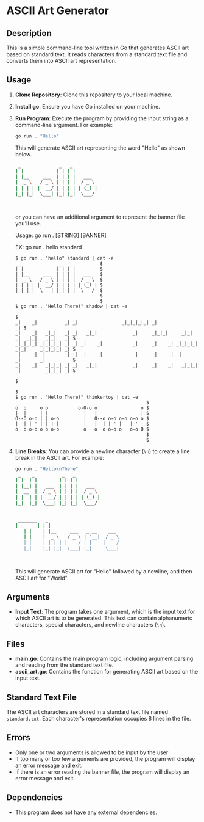 # ASCII Art Generator

## Description
This is a simple command-line tool written in Go that generates ASCII art based on standard text. It reads characters from a standard text file and converts them into ASCII art representation.

## Usage
1. **Clone Repository**: Clone this repository to your local machine.
2. **Install go**: Ensure you have Go installed on your machine.
3. **Run Program**: Execute the program by providing the input string as a command-line argument. For example:
    ```bash
    go run . "Hello"
    ```
    This will generate ASCII art representing the word "Hello" as shown below.
    ```bash
     _              _   _          
    | |            | | | |         
    | |__     ___  | | | |   ___   
    |  _ \   / _ \ | | | |  / _ \  
    | | | | |  __/ | | | | | (_) | 
    |_| |_|  \___| |_| |_|  \___/  
                                
                                                          
    ```                                
    or you can have an additional argument to represent the banner file you'll use.

    Usage: go run . [STRING] [BANNER]

    EX: go run . hello standard

    ```console
    $ go run . "hello" standard | cat -e
     _              _   _          $
    | |            | | | |         $
    | |__     ___  | | | |   ___   $
    |  _ \   / _ \ | | | |  / _ \  $
    | | | | |  __/ | | | | | (_) | $
    |_| |_|  \___| |_| |_|  \___/  $
                                   $
                                   $
    $ go run . "Hello There!" shadow | cat -e
                                                                                             $
    _|    _|          _| _|                _|_|_|_|_| _|                                  _| $
    _|    _|   _|_|   _| _|   _|_|             _|     _|_|_|     _|_|   _|  _|_|   _|_|   _| $
    _|_|_|_| _|_|_|_| _| _| _|    _|           _|     _|    _| _|_|_|_| _|_|     _|_|_|_| _| $
    _|    _| _|       _| _| _|    _|           _|     _|    _| _|       _|       _|          $
    _|    _|   _|_|_| _| _|   _|_|             _|     _|    _|   _|_|_| _|         _|_|_| _| $
                                                                                             $
                                                                                             $
    $ go run . "Hello There!" thinkertoy | cat -e
                                                    $
    o  o     o o           o-O-o o                o $
    |  |     | |             |   |                | $
    O--O o-o | | o-o         |   O--o o-o o-o o-o o $
    |  | |-' | | | |         |   |  | |-' |   |-'   $
    o  o o-o o o o-o         o   o  o o-o o   o-o O $
                                                    $
                                                    $
    ```
    
4. **Line Breaks**: You can provide a newline character (`\n`) to create a line break in the ASCII art. For example:
    ```bash
    go run . "Hello\nThere"
     _    _          _   _          
    | |  | |        | | | |         
    | |__| |   ___  | | | |   ___   
    |  __  |  / _ \ | | | |  / _ \  
    | |  | | |  __/ | | | | | (_) | 
    |_|  |_|  \___| |_| |_|  \___/  
                                    
                                    
     _______   _                           
    |__   __| | |                          
       | |    | |__     ___   _ __    ___  
       | |    |  _ \   / _ \ | '__|  / _ \ 
       | |    | | | | |  __/ | |    |  __/ 
       |_|    |_| |_|  \___| |_|     \___| 
                                        
                                        

    ```
    This will generate ASCII art for "Hello" followed by a newline, and then ASCII art for "World".

## Arguments
- **Input Text**: The program takes one argument, which is the input text for which ASCII art is to be generated. This text can contain alphanumeric characters, special characters, and newline characters (`\n`).

## Files
- **main.go**: Contains the main program logic, including argument parsing and reading from the standard text file.
- **ascii_art.go**: Contains the function for generating ASCII art based on the input text.

## Standard Text File
The ASCII art characters are stored in a standard text file named `standard.txt`. Each character's representation occupies 8 lines in the file.

## Errors
- Only one or two arguments is allowed to be input by the user
- If too many or too few arguments are provided, the program will display an error message and exit.
- If there is an error reading the banner file, the program will display an error message and exit.

## Dependencies
- This program does not have any external dependencies.

